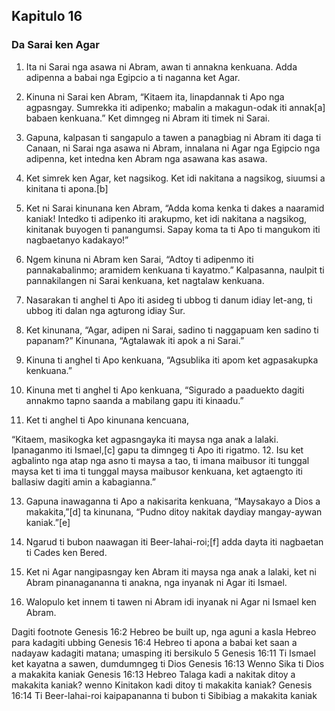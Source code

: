 Kapitulo 16
-----------

### Da Sarai ken Agar

1. Ita ni Sarai nga asawa ni Abram, awan ti annakna kenkuana. Adda adipenna a babai nga Egipcio a ti naganna ket Agar.
2. Kinuna ni Sarai ken Abram, “Kitaem ita, linapdannak ti Apo nga agpasngay. Sumrekka iti adipenko; mabalin a makagun-odak iti annak[a] babaen kenkuana.” Ket dimngeg ni Abram iti timek ni Sarai.
3. Gapuna, kalpasan ti sangapulo a tawen a panagbiag ni Abram iti daga ti Canaan, ni Sarai nga asawa ni Abram, innalana ni Agar nga Egipcio nga adipenna, ket intedna ken Abram nga asawana kas asawa.
4. Ket simrek ken Agar, ket nagsikog. Ket idi nakitana a nagsikog, siuumsi a kinitana ti apona.[b]
5. Ket ni Sarai kinunana ken Abram, “Adda koma kenka ti dakes a naaramid kaniak! Intedko ti adipenko iti arakupmo, ket idi nakitana a nagsikog, kinitanak buyogen ti panangumsi. Sapay koma ta ti Apo ti mangukom iti nagbaetanyo kadakayo!”
6. Ngem kinuna ni Abram ken Sarai, “Adtoy ti adipenmo iti pannakabalinmo; aramidem kenkuana ti kayatmo.” Kalpasanna, naulpit ti pannakilangen ni Sarai kenkuana, ket nagtalaw kenkuana.

7. Nasarakan ti anghel ti Apo iti asideg ti ubbog ti danum idiay let-ang, ti ubbog iti dalan nga agturong idiay Sur.
8. Ket kinunana, “Agar, adipen ni Sarai, sadino ti naggapuam ken sadino ti papanam?” Kinunana, “Agtalawak iti apok a ni Sarai.”
9. Kinuna ti anghel ti Apo kenkuana, “Agsublika iti apom ket agpasakupka kenkuana.”
10. Kinuna met ti anghel ti Apo kenkuana, “Sigurado a paaduekto dagiti annakmo tapno saanda a mabilang gapu iti kinaadu.”
11. Ket ti anghel ti Apo kinunana kencuana,

“Kitaem, masikogka ket agpasngayka iti maysa nga anak a lalaki. Ipanaganmo iti Ismael,[c] gapu ta dimngeg ti Apo iti rigatmo.
12. Isu ket agbalinto nga atap nga asno ti maysa a tao, ti imana maibusor iti tunggal maysa
     ket ti ima ti tunggal maysa maibusor kenkuana, ket agtaengto iti ballasiw dagiti amin a kabagianna.”

13. Gapuna inawaganna ti Apo a nakisarita kenkuana, “Maysakayo a Dios a makakita,”[d] ta kinunana, “Pudno ditoy nakitak daydiay mangay-aywan kaniak.”[e]
14. Ngarud ti bubon naawagan iti Beer-lahai-roi;[f] adda dayta iti nagbaetan ti Cades ken Bered.

15. Ket ni Agar nangipasngay ken Abram iti maysa nga anak a lalaki, ket ni Abram pinanagananna ti anakna, nga inyanak ni Agar iti Ismael.
16. Walopulo ket innem ti tawen ni Abram idi inyanak ni Agar ni Ismael ken Abram.

Dagiti footnote
Genesis 16:2 Hebreo be built up, nga aguni a kasla Hebreo para kadagiti ubbing
Genesis 16:4 Hebreo ti apona a babai ket saan a nadayaw kadagiti matana; umasping iti bersikulo 5
Genesis 16:11 Ti Ismael ket kayatna a sawen, dumdumngeg ti Dios
Genesis 16:13 Wenno Sika ti Dios a makakita kaniak
Genesis 16:13 Hebreo Talaga kadi a nakitak ditoy a makakita kaniak? wenno Kinitakon kadi ditoy ti makakita kaniak?
Genesis 16:14 Ti Beer-lahai-roi kaipapananna ti bubon ti Sibibiag a makakita kaniak

